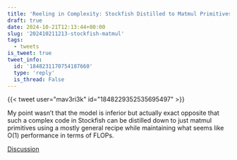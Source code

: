 ```yaml
---
title: 'Reeling in Complexity: Stockfish Distilled to Matmul Primitives'
draft: true
date: 2024-10-21T12:13:44+00:00
slug: '202410211213-stockfish-matmul'
tags:
  - tweets
is_tweet: true
tweet_info:
  id: '1848231170754187660'
  type: 'reply'
  is_thread: False
---
```




{{< tweet user="mav3ri3k" id="1848229352535695497" >}}

My point wasn’t that the model is inferior but actually exact opposite that such a complex code in Stockfish can be distilled down to just matmul primitives using a mostly general recipe while maintaining what seems like O(1) performance in terms of FLOPs.

[Discussion](https://x.com/sytelus/status/1848231170754187660)
